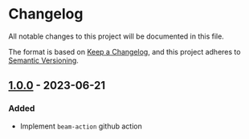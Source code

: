 # Changelog

All notable changes to this project will be documented in this file.

The format is based on [Keep a Changelog](https://keepachangelog.com/en/1.0.0/),
and this project adheres to [Semantic Versioning](https://semver.org/spec/v2.0.0.html).

## [1.0.0] - 2023-06-21

### Added

- Implement `beam-action` github action

[Unreleased]: https://github.com/tvcsantos/beam-action/compare/v1.0.0...main
[1.0.0]: https://github.com/tvcsantos/beam-action/releases/tag/v1.0.0
